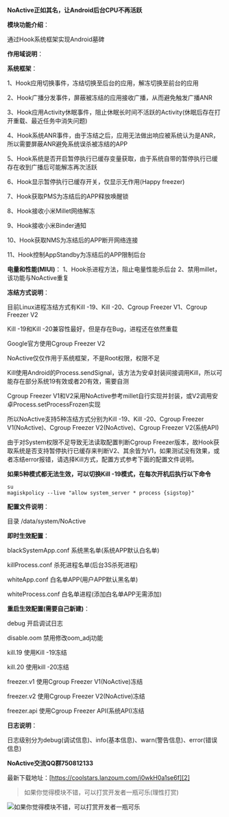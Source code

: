 **NoActive正如其名，让Android后台CPU不再活跃**

**模块功能介绍**：

通过Hook系统框架实现Android墓碑

**作用域说明**：

**系统框架**：

1、Hook应用切换事件，冻结切换至后台的应用，解冻切换至前台的应用

2、Hook广播分发事件，屏蔽被冻结的应用接收广播，从而避免触发广播ANR

3、Hook应用Activity休眠事件，阻止休眠长时间不活跃的Activity(休眠后存在打开重载、最近任务中消失问题)

4、Hook系统ANR事件，由于冻结之后，应用无法做出响应被系统认为是ANR，所以需要屏蔽ANR避免系统误杀被冻结的APP

5、Hook系统是否开启暂停执行已缓存变量获取，由于系统自带的暂停执行已缓存在收到广播后可能解冻再次活跃

6、Hook显示暂停执行已缓存开关，仅显示无作用(Happy freezer)

7、Hook获取PMS为冻结后的APP释放唤醒锁

8、Hook接收小米Millet网络解冻

9、Hook接收小米Binder通知

10、Hook获取NMS为冻结后的APP断开网络连接

11、Hook控制AppStandby为冻结后的APP限制后台

**电量和性能(MIUI)**：
1、Hook杀进程方法，阻止电量性能杀后台
2、禁用millet，该功能与NoActive重复

**冻结方式说明**：

目前Linux进程冻结方式有Kill -19、Kill -20、Cgroup Freezer V1、Cgroup Freezer V2

Kill -19和Kill -20兼容性最好，但是存在Bug，进程还在依然重载

Google官方使用Cgroup Freezer V2

NoActive仅仅作用于系统框架，不是Root权限，权限不足

Kill使用Android的Process.sendSignal，该方法为安卓封装间接调用Kill，所以可能存在部分系统19有效或者20有效，需要自测

Cgroup Freezer V1和V2采用NoActive参考millet自行实现并封装，或V2调用安卓Process.setProcessFrozen实现

所以NoActive支持5种冻结方式分别为Kill -19、Kill -20、Cgroup Freezer V1(NoActive)、Cgroup Freezer V2(NoActive)、Cgroup Freezer V2(系统API)

由于对System权限不足导致无法读取配置判断Cgroup Freezer版本，故Hook获取系统是否支持暂停执行已缓存来判断V2、其余皆为V1，如果测试没有效果，或者冻结error报错，请选择Kill方式，配置方式参考下面的配置文件说明。

**如果5种模式都无法生效，可以切换Kill -19模式，在每次开机后执行以下命令**

    su
    magiskpolicy --live "allow system_server * process {sigstop}"

**配置文件说明**：

目录 /data/system/NoActive

**即时生效配置**：

blackSystemApp.conf 系统黑名单(系统APP默认白名单)

killProcess.conf 杀死进程名单(后台3S杀死进程)

whiteApp.conf 白名单APP(用户APP默认黑名单)

whiteProcess.conf 白名单进程(添加白名单APP无需添加)

**重启生效配置(需要自己新建)**：

debug 开启调试日志

disable.oom 禁用修改oom_adj功能

kill.19 使用Kill -19冻结

kill.20 使用kill -20冻结

freezer.v1 使用Cgroup Freezer V1(NoActive)冻结

freezer.v2 使用Cgroup Freezer V2(NoActive)冻结

freezer.api 使用Cgroup Freezer API(系统API)冻结

**日志说明**：

日志级别分为debug(调试信息)、info(基本信息)、warn(警告信息)、error(错误信息)

**NoActive交流QQ群750812133**

最新下载地址：[https://coolstars.lanzoum.com/i0wkH0a1se6f][2]


> 如果你觉得模块不错，可以打赏开发者一瓶可乐(理性打赏)

![如果你觉得模块不错，可以打赏开发者一瓶可乐][1]



  [1]: https://m.360buyimg.com/babel/jfs/t1/112365/9/29244/36766/62e68cadE30683ff1/c4e6d9ef81b69e3c.jpg
  [2]: https://coolstars.lanzoum.com/i0wkH0a1se6f
